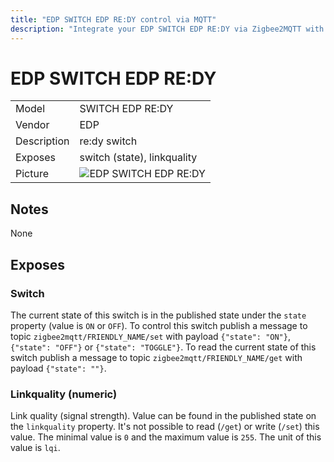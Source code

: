 ```yaml
---
title: "EDP SWITCH EDP RE:DY control via MQTT"
description: "Integrate your EDP SWITCH EDP RE:DY via Zigbee2MQTT with whatever smart home infrastructure you are using without the vendors bridge or gateway."
---
```


<!-- !!!! -->
<!-- ATTENTION: This file is auto-generated through docgen! -->
<!-- You can only edit the "## Notes"-Section. -->
<!-- !!!! -->

# EDP SWITCH EDP RE:DY

|     |     |
|-----|-----|
| Model | SWITCH EDP RE:DY  |
| Vendor  | EDP  |
| Description | re:dy switch |
| Exposes | switch (state), linkquality |
| Picture | ![EDP SWITCH EDP RE:DY](https://psi-4ward.github.io/zigbee2mqtt-docs/images/devices/SWITCH-EDP-RE-DY.jpg) |


## Notes

None



## Exposes

### Switch 
The current state of this switch is in the published state under the `state` property (value is `ON` or `OFF`).
To control this switch publish a message to topic `zigbee2mqtt/FRIENDLY_NAME/set` with payload `{"state": "ON"}`, `{"state": "OFF"}` or `{"state": "TOGGLE"}`.
To read the current state of this switch publish a message to topic `zigbee2mqtt/FRIENDLY_NAME/get` with payload `{"state": ""}`.

### Linkquality (numeric)
Link quality (signal strength).
Value can be found in the published state on the `linkquality` property.
It's not possible to read (`/get`) or write (`/set`) this value.
The minimal value is `0` and the maximum value is `255`.
The unit of this value is `lqi`.

